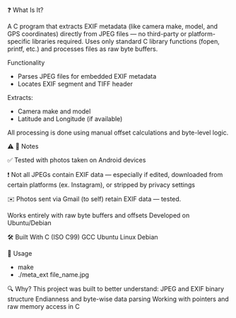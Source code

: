 
❓ What Is It?

A C program that extracts EXIF metadata (like camera make, model, and GPS coordinates) directly from JPEG files — no third-party or platform-specific libraries required.
Uses only standard C library functions (fopen, printf, etc.) and processes files as raw byte buffers.

Functionality
- Parses JPEG files for embedded EXIF metadata
- Locates EXIF segment and TIFF header

Extracts: 
- Camera make and model
- Latitude and Longitude (if available)

All processing is done using manual offset calculations and byte-level logic.


⚠️ 📝 Notes

✅ Tested with photos taken on Android devices

❗ Not all JPEGs contain EXIF data — especially if edited, downloaded from certain platforms (ex. Instagram), or stripped by privacy settings

✉️ Photos sent via Gmail (to self) retain EXIF data — tested.

Works entirely with raw byte buffers and offsets
Developed on Ubuntu/Debian

🛠️ Built With
C (ISO C99)
GCC
Ubuntu Linux
Debian

📂 Usage
- make 
- ./meta_ext file_name.jpg

🔍 Why?
This project was built to better understand:
JPEG and EXIF binary structure
Endianness and byte-wise data parsing
Working with pointers and raw memory access in C

